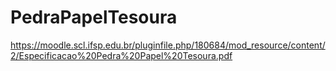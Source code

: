 # PedraPapelTesoura

https://moodle.scl.ifsp.edu.br/pluginfile.php/180684/mod_resource/content/2/Especificacao%20Pedra%20Papel%20Tesoura.pdf
